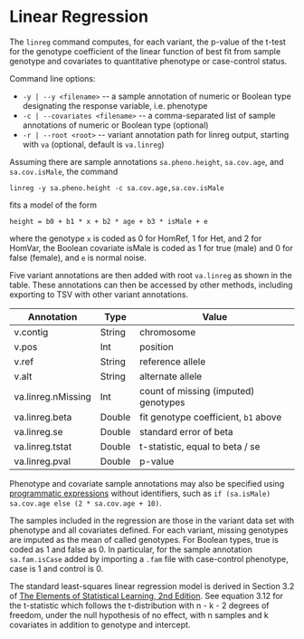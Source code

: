 # Linear Regression

The `linreg` command computes, for each variant, the p-value of the t-test for the genotype coefficient of the linear function of best fit from sample genotype and covariates to
quantitative phenotype or case-control status.

Command line options:
 - `-y | --y <filename>` -- a sample annotation of numeric or Boolean type designating the response variable, i.e. phenotype
 - `-c | --covariates <filename>` -- a comma-separated list of sample annotations of numeric or Boolean type (optional)
 - `-r | --root <root>` -- variant annotation path for linreg output, starting with `va` (optional, default is `va.linreg`)

Assuming there are sample annotations `sa.pheno.height`, `sa.cov.age`, and `sa.cov.isMale`, the command
```
linreg -y sa.pheno.height -c sa.cov.age,sa.cov.isMale
```
fits a model of the form

`height = b0 + b1 * x + b2 * age + b3 * isMale + e`

where the genotype `x` is coded as 0 for HomRef, 1 for Het, and 2 for HomVar, the Boolean covariate isMale is coded as 1 for true (male) and 0 for false (female), and `e` is normal noise.

Five variant annotations are then added with root `va.linreg` as shown in the table. These annotations can then be accessed by other methods, including exporting to TSV with other variant annotations.

Annotation | Type | Value
---|---|---
v.contig | String | chromosome
v.pos | Int| position
v.ref | String | reference allele
v.alt | String | alternate allele
va.linreg.nMissing | Int | count of missing (imputed) genotypes
va.linreg.beta | Double | fit genotype coefficient, `b1` above
va.linreg.se | Double | standard error of beta
va.linreg.tstat | Double | t-statistic, equal to beta / se
va.linreg.pval | Double | p-value

Phenotype and covariate sample annotations may also be specified using [programmatic expressions](https://github.com/broadinstitute/hail/blob/master/docs/ProgrammaticAnnotation.md) without identifiers, such as `if (sa.isMale) sa.cov.age else (2 * sa.cov.age + 10)`.

The samples included in the regression are those in the variant data set with phenotype and all covariates defined. For each variant, missing genotypes are imputed as the mean of called genotypes. For Boolean types, true is coded as 1 and false as 0. In particular, for the sample annotation `sa.fam.isCase` added by importing a `.fam` file with case-control phenotype, case is 1 and control is 0.

The standard least-squares linear regression model is derived in Section 3.2 of [The Elements of Statistical Learning, 2nd Edition](https://web.stanford.edu/~hastie/local.ftp/Springer/OLD/ESLII_print4.pdf). See equation 3.12 for the t-statistic which follows the t-distribution with n - k - 2 degrees of freedom, under the null hypothesis of no effect, with n samples and k covariates in addition to genotype and intercept.